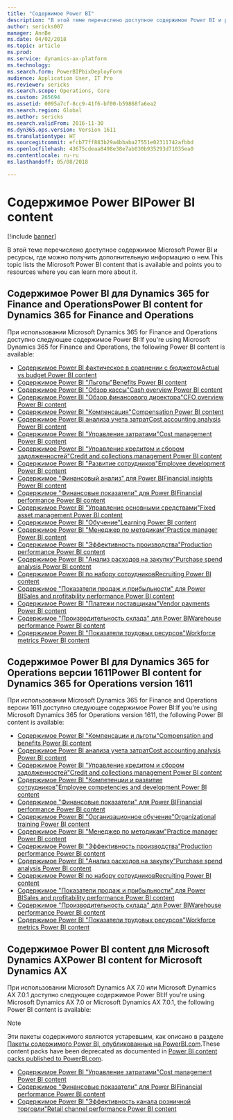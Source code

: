 ```yaml
---
title: "Содержимое Power BI"
description: "В этой теме перечислено доступное содержимое Power BI и ресурсы, где можно получить дополнительную информацию о нем."
author: sericks007
manager: AnnBe
ms.date: 04/02/2018
ms.topic: article
ms.prod: 
ms.service: dynamics-ax-platform
ms.technology: 
ms.search.form: PowerBIPbixDeployForm
audience: Application User, IT Pro
ms.reviewer: sericks
ms.search.scope: Operations, Core
ms.custom: 265694
ms.assetid: 0095a7cf-8cc9-41f6-bf00-b59868fa6ea2
ms.search.region: Global
ms.author: sericks
ms.search.validFrom: 2016-11-30
ms.dyn365.ops.version: Version 1611
ms.translationtype: HT
ms.sourcegitcommit: efcb77ff883b29a4bbaba27551e02311742afbbd
ms.openlocfilehash: 43675cdeaa8498e38e7ab030b935293d71035ea0
ms.contentlocale: ru-ru
ms.lasthandoff: 05/08/2018

---
```


# <a name="power-bi-content"></a><span data-ttu-id="da77a-103">Содержимое Power BI</span><span class="sxs-lookup"><span data-stu-id="da77a-103">Power BI content</span></span>
[!include [banner](../includes/banner.md)]

<span data-ttu-id="da77a-104">В этой теме перечислено доступное содержимое Microsoft Power BI и ресурсы, где можно получить дополнительную информацию о нем.</span><span class="sxs-lookup"><span data-stu-id="da77a-104">This topic lists the Microsoft Power BI content that is available and points you to resources where you can learn more about it.</span></span>

## <a name="power-bi-content-for-dynamics-365-for-finance-and-operations"></a><span data-ttu-id="da77a-105">Содержимое Power BI для Dynamics 365 for Finance and Operations</span><span class="sxs-lookup"><span data-stu-id="da77a-105">Power BI content for Dynamics 365 for Finance and Operations</span></span>
<span data-ttu-id="da77a-106">При использовании Microsoft Dynamics 365 for Finance and Operations доступно следующее содержимое Power BI:</span><span class="sxs-lookup"><span data-stu-id="da77a-106">If you're using Microsoft Dynamics 365 for Finance and Operations, the following Power BI content is available:</span></span>

- [<span data-ttu-id="da77a-107">Содержимое Power BI фактическое в сравнении с бюджетом</span><span class="sxs-lookup"><span data-stu-id="da77a-107">Actual vs budget Power BI content</span></span>](ledger-budgets-power-bi.md)
- [<span data-ttu-id="da77a-108">Содержимое Power BI "Льготы"</span><span class="sxs-lookup"><span data-stu-id="da77a-108">Benefits Power BI content</span></span>](benefits-power-bi.md)
- [<span data-ttu-id="da77a-109">Содержимое Power BI "Обзор кассы"</span><span class="sxs-lookup"><span data-stu-id="da77a-109">Cash overview Power BI content</span></span>](../../financials/cash-bank-management/Cash-Overview-Power-BI-content.md)
- [<span data-ttu-id="da77a-110">Содержимое Power BI "Обзор финансового директора"</span><span class="sxs-lookup"><span data-stu-id="da77a-110">CFO overview Power BI content</span></span>](CFO-power-bi.md)
- [<span data-ttu-id="da77a-111">Содержимое Power BI "Компенсация"</span><span class="sxs-lookup"><span data-stu-id="da77a-111">Compensation Power BI content</span></span>](compensation-power-bi.md)
- [<span data-ttu-id="da77a-112">Содержимое Power BI анализа учета затрат</span><span class="sxs-lookup"><span data-stu-id="da77a-112">Cost accounting analysis Power BI content</span></span>](cost-accounting-analysis-content-pack.md) 
- [<span data-ttu-id="da77a-113">Содержимое Power BI "Управление затратами"</span><span class="sxs-lookup"><span data-stu-id="da77a-113">Cost management Power BI content</span></span>](cost-management-content-pack.md)    
- [<span data-ttu-id="da77a-114">Содержимое Power BI "Управление кредитом и сбором задолженностей"</span><span class="sxs-lookup"><span data-stu-id="da77a-114">Credit and collections management Power BI content</span></span>](../../financials/accounts-receivable/credit-collections-power-bi.md)
- [<span data-ttu-id="da77a-115">Содержимое Power BI "Развитие сотрудников"</span><span class="sxs-lookup"><span data-stu-id="da77a-115">Employee development Power BI content</span></span>](employee-development-PBI.md) 
- [<span data-ttu-id="da77a-116">Содержимое "Финансовый анализ" для Power BI</span><span class="sxs-lookup"><span data-stu-id="da77a-116">Financial insights Power BI content</span></span>](financial-insights.md)
- [<span data-ttu-id="da77a-117">Содержимое "Финансовые показатели" для Power BI</span><span class="sxs-lookup"><span data-stu-id="da77a-117">Financial performance Power BI content</span></span>](financial-performance-power-bi-content-pack.md)
- [<span data-ttu-id="da77a-118">Содержимое Power BI "Управление основными средствами"</span><span class="sxs-lookup"><span data-stu-id="da77a-118">Fixed asset management Power BI content</span></span>](../../financials/fixed-assets/Fixed-asset-management-workspace.md)
- [<span data-ttu-id="da77a-119">Содержимое Power BI "Обучение"</span><span class="sxs-lookup"><span data-stu-id="da77a-119">Learning Power BI content</span></span>](learning-power-bi.md)
- [<span data-ttu-id="da77a-120">Содержимое Power BI "Менеджер по методикам"</span><span class="sxs-lookup"><span data-stu-id="da77a-120">Practice manager Power BI content</span></span>](practice-manager-power-bi.md)
- [<span data-ttu-id="da77a-121">Содержимое Power BI "Эффективность производства"</span><span class="sxs-lookup"><span data-stu-id="da77a-121">Production performance Power BI content</span></span>](production-performance-power-bi.md)
- [<span data-ttu-id="da77a-122">Содержимое Power BI "Анализ расходов на закупку"</span><span class="sxs-lookup"><span data-stu-id="da77a-122">Purchase spend analysis Power BI content</span></span>](purchase-content-pack-for-power-bi.md) 
- [<span data-ttu-id="da77a-123">Содержимое Power BI по набору сотрудников</span><span class="sxs-lookup"><span data-stu-id="da77a-123">Recruiting Power BI content</span></span>](recruiting-analysis-power-bi-content-pack.md) 
- [<span data-ttu-id="da77a-124">Содержимое "Показатели продаж и прибыльности" для Power BI</span><span class="sxs-lookup"><span data-stu-id="da77a-124">Sales and profitability performance Power BI content</span></span>](sales-profitability-performance-content-pack.md)
- [<span data-ttu-id="da77a-125">Содержимое Power BI "Платежи поставщикам"</span><span class="sxs-lookup"><span data-stu-id="da77a-125">Vendor payments Power BI content</span></span>](../../financials/accounts-payable/Vendor-payments-workspace.md)
- [<span data-ttu-id="da77a-126">Содержимое "Производительность склада" для Power BI</span><span class="sxs-lookup"><span data-stu-id="da77a-126">Warehouse performance Power BI content</span></span>](warehouse-power-bi-content.md)
- [<span data-ttu-id="da77a-127">Содержимое Power BI "Показатели трудовых ресурсов"</span><span class="sxs-lookup"><span data-stu-id="da77a-127">Workforce metrics Power BI content</span></span>](workforce-analysis-power-bi-content-pack.md)  

## <a name="power-bi-content-for-dynamics-365-for-operations-version-1611"></a><span data-ttu-id="da77a-128">Содержимое Power BI для Dynamics 365 for Operations версии 1611</span><span class="sxs-lookup"><span data-stu-id="da77a-128">Power BI content for Dynamics 365 for Operations version 1611</span></span>
<span data-ttu-id="da77a-129">При использовании Microsoft Dynamics 365 for Finance and Operations версии 1611 доступно следующее содержимое Power BI:</span><span class="sxs-lookup"><span data-stu-id="da77a-129">If you're using Microsoft Dynamics 365 for Operations version 1611, the following Power BI content is available:</span></span>

- [<span data-ttu-id="da77a-130">Содержимое Power BI "Компенсации и льготы"</span><span class="sxs-lookup"><span data-stu-id="da77a-130">Compensation and benefits Power BI content</span></span>](compensation-and-benefits-analysis-power-bi-content-pack.md)   
- [<span data-ttu-id="da77a-131">Содержимое Power BI анализа учета затрат</span><span class="sxs-lookup"><span data-stu-id="da77a-131">Cost accounting analysis Power BI content</span></span>](cost-accounting-analysis-content-pack.md) 
- [<span data-ttu-id="da77a-132">Содержимое Power BI "Управление кредитом и сбором задолженностей"</span><span class="sxs-lookup"><span data-stu-id="da77a-132">Credit and collections management Power BI content</span></span>](../../financials/accounts-receivable/credit-collections-power-bi.md)
- [<span data-ttu-id="da77a-133">Содержимое Power BI "Компетенции и развитие сотрудников"</span><span class="sxs-lookup"><span data-stu-id="da77a-133">Employee competencies and development Power BI content</span></span>](employee-competencies-and-development-analysis-power-bi-content-pack.md) 
- [<span data-ttu-id="da77a-134">Содержимое "Финансовые показатели" для Power BI</span><span class="sxs-lookup"><span data-stu-id="da77a-134">Financial performance Power BI content</span></span>](financial-performance-power-bi-content-pack.md)
- [<span data-ttu-id="da77a-135">Содержимое Power BI "Организационное обучение"</span><span class="sxs-lookup"><span data-stu-id="da77a-135">Organizational training Power BI content</span></span>](organizational-training-analysis-power-bi-content-pack.md) 
- [<span data-ttu-id="da77a-136">Содержимое Power BI "Менеджер по методикам"</span><span class="sxs-lookup"><span data-stu-id="da77a-136">Practice manager Power BI content</span></span>](practice-manager-power-bi.md)
- [<span data-ttu-id="da77a-137">Содержимое Power BI "Эффективность производства"</span><span class="sxs-lookup"><span data-stu-id="da77a-137">Production performance Power BI content</span></span>](production-performance-power-bi.md)
- [<span data-ttu-id="da77a-138">Содержимое Power BI "Анализ расходов на закупку"</span><span class="sxs-lookup"><span data-stu-id="da77a-138">Purchase spend analysis Power BI content</span></span>](purchase-content-pack-for-power-bi.md) 
- [<span data-ttu-id="da77a-139">Содержимое Power BI по набору сотрудников</span><span class="sxs-lookup"><span data-stu-id="da77a-139">Recruiting Power BI content</span></span>](recruiting-analysis-power-bi-content-pack.md) 
- [<span data-ttu-id="da77a-140">Содержимое "Показатели продаж и прибыльности" для Power BI</span><span class="sxs-lookup"><span data-stu-id="da77a-140">Sales and profitability performance Power BI content</span></span>](sales-profitability-performance-content-pack.md)
- [<span data-ttu-id="da77a-141">Содержимое "Производительность склада" для Power BI</span><span class="sxs-lookup"><span data-stu-id="da77a-141">Warehouse performance Power BI content</span></span>](warehouse-power-bi-content.md)
- [<span data-ttu-id="da77a-142">Содержимое Power BI "Показатели трудовых ресурсов"</span><span class="sxs-lookup"><span data-stu-id="da77a-142">Workforce metrics Power BI content</span></span>](workforce-analysis-power-bi-content-pack.md)  

## <a name="power-bi-content-for-microsoft-dynamics-ax"></a><span data-ttu-id="da77a-143">Содержимое Power BI content для Microsoft Dynamics AX</span><span class="sxs-lookup"><span data-stu-id="da77a-143">Power BI content for Microsoft Dynamics AX</span></span>
<span data-ttu-id="da77a-144">При использовании Microsoft Dynamics AX 7.0 или Microsoft Dynamics AX 7.0.1 доступно следующее содержимое Power BI:</span><span class="sxs-lookup"><span data-stu-id="da77a-144">If you're using Microsoft Dynamics AX 7.0 or Microsoft Dynamics AX 7.0.1, the following Power BI content is available:</span></span>

> [!Note]
> <span data-ttu-id="da77a-145">Эти пакеты содержимого являются устаревшим, как описано в разделе [Пакеты содержимого Power BI, опубликованные на PowerBI.com](https://docs.microsoft.com/en-us/dynamics365/unified-operations/dev-itpro/migration-upgrade/deprecated-features#power-bi-content-packs-published-to-powerbicom).</span><span class="sxs-lookup"><span data-stu-id="da77a-145">These content packs have been deprecated as documented in [Power BI content packs published to PowerBI.com](https://docs.microsoft.com/en-us/dynamics365/unified-operations/dev-itpro/migration-upgrade/deprecated-features#power-bi-content-packs-published-to-powerbicom).</span></span>

- [<span data-ttu-id="da77a-146">Содержимое Power BI "Управление затратами"</span><span class="sxs-lookup"><span data-stu-id="da77a-146">Cost management Power BI content</span></span>](cost-management-content-pack.md)    
- [<span data-ttu-id="da77a-147">Содержимое "Финансовые показатели" для Power BI</span><span class="sxs-lookup"><span data-stu-id="da77a-147">Financial performance Power BI content</span></span>](financial-performance-power-bi-content-pack.md)
- [<span data-ttu-id="da77a-148">Содержимое Power BI "Эффективность канала розничной торговли"</span><span class="sxs-lookup"><span data-stu-id="da77a-148">Retail channel performance Power BI content</span></span>](retail-channel-performance-dashboard-power-bi-data.md) 



